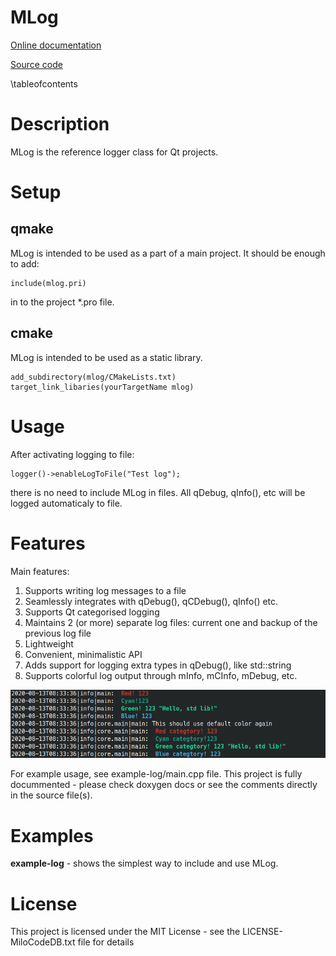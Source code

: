 # MLog

[Online documentation](https://docs.milosolutions.com/milo-code-db/mlog)

[Source code](https://github.com/milosolutions/mlog)

\tableofcontents

# Description

MLog is the reference logger class for Qt projects.

# Setup

## qmake

MLog is intended to be used as a part of a main project. It should be enough
to add:

    include(mlog.pri)

in to the project \*.pro file.

## cmake

MLog is intended to be used as a static library.

    add_subdirectory(mlog/CMakeLists.txt)
    target_link_libaries(yourTargetName mlog)

# Usage

After activating logging to file:

    logger()->enableLogToFile("Test log");

there is no need to include MLog in files.
All qDebug, qInfo(), etc will be logged automaticaly to file.

# Features

Main features:

1. Supports writing log messages to a file
2. Seamlessly integrates with qDebug(), qCDebug(), qInfo() etc.
3. Supports Qt categorised logging
4. Maintains 2 (or more) separate log files: current one and backup of
the previous log file
5. Lightweight
6. Convenient, minimalistic API
7. Adds support for logging extra types in qDebug(), like std::string
8. Supports colorful log output through mInfo, mCInfo, mDebug, etc.

![Colorful logs](doc/img/color_log.png "Standard and color log lines")

For example usage, see example-log/main.cpp file. This project is fully
docummented - please check doxygen docs or see the comments directly in the
source file(s).

# Examples

**example-log** - shows the simplest way to include and use MLog.

# License

This project is licensed under the MIT License - see the LICENSE-MiloCodeDB.txt
file for details

